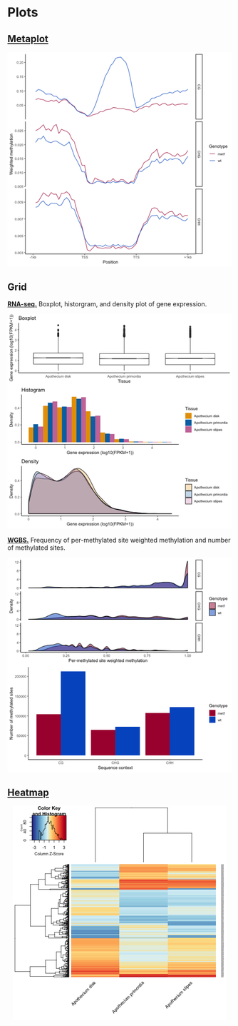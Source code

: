 # Plots

## [Metaplot](https://github.com/EvoEpi/r/blob/master/plotting/scripts/metaplotGgplot.r)

<p align="center">
  <img src="https://github.com/EvoEpi/r/blob/master/plotting/plots/metaplot.png">
</p>

## Grid

__[RNA-seq.](https://github.com/EvoEpi/r/blob/master/plotting/scripts/rnaseqGgplots.r)__ Boxplot, historgram, and density plot of gene expression.

<p align="center">
  <img src="https://github.com/EvoEpi/r/blob/master/plotting/plots/grid_rnaseq.png">
</p>

__[WGBS.](https://github.com/EvoEpi/r/blob/master/plotting/scripts/perSiteMethGgplots.r)__ Frequency of per-methylated site weighted methylation and number of methylated sites.

<p align="center">
  <img src="https://github.com/EvoEpi/r/blob/master/plotting/plots/grid_wgbs.png">
</p>

## [Heatmap](https://github.com/EvoEpi/r/blob/master/plotting/scripts/rnaseqHeatmap.r)

<p align="center">
  <img src="https://github.com/EvoEpi/r/blob/master/plotting/plots/heatmap.png">
</p>
